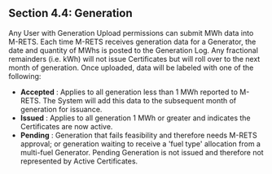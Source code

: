 ## Section 4.4: Generation

Any User with Generation Upload permissions can submit MWh data into M-RETS. Each time M-RETS receives generation data for a Generator, the date and quantity of MWhs is posted to the Generation Log. Any fractional remainders (i.e. kWh) will not issue Certificates but will roll over to the next month of generation. Once uploaded, data will be labeled with one of the following:

- **Accepted** : Applies to all generation less than 1 MWh reported to M-RETS. The System will add this data to the subsequent month of generation for issuance.
- **Issued** : Applies to all generation 1 MWh or greater and indicates the Certificates are now active.
- **Pending** : Generation that fails feasibility and therefore needs M-RETS approval; or generation waiting to receive a &#39;fuel type&#39; allocation from a multi-fuel Generator. Pending Generation is not issued and therefore not represented by Active Certificates.
